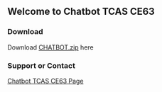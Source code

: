 ## Welcome to Chatbot TCAS CE63

### Download

Download [CHATBOT.zip](https://github.com/IfrongS/Chatbot-TCAS-CE63/raw/Chatbot-TCAS-CE63/CHATBOT.zip) here

### Support or Contact

[Chatbot TCAS CE63 Page](https://www.facebook.com/ChatbotTCAS)
